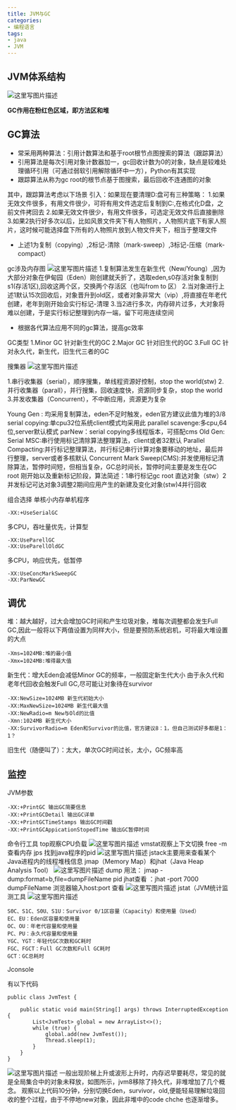 ```yaml
---
title: JVM与GC
categories: 
- 编程语言
tags: 
- java 
- JVM 
---
```

JVM体系结构
----

![这里写图片描述](http://img.blog.csdn.net/20170926190651863?watermark/2/text/aHR0cDovL2Jsb2cuY3Nkbi5uZXQvYWxvbmVsb2Fk/font/5a6L5L2T/fontsize/400/fill/I0JBQkFCMA==/dissolve/70/gravity/SouthEast)

**GC作用在粉红色区域，即方法区和堆**

GC算法
----

 - 常采用两种算法：引用计数算法和基于root根节点图搜索的算法（跟踪算法）
 - 引用算法是每次引用对象计数器加一，gc回收计数为0的对象，缺点是较难处理循环引用（可通过弱软引用解除循环中一方），Python有其实现
 - 跟踪算法从称为gc root的根节点基于图搜索，最后回收不连通图的对象


其中，跟踪算法考虑以下场景
引入：如果现在要清理D:盘可有三种策略：
1.如果无效文件很多，有用文件很少，可将有用文件选定后复制到C:,在格式化D盘，之前文件拷回去
2.如果无效文件很少，有用文件很多，可选定无效文件后直接删除
3.如果2执行好多次以后，比如风景文件夹下有人物照片，人物照片底下有家人照片，这时候可能选择盘下所有的人物照片放到人物文件夹下，相当于整理文件

 - 上述1为复制（copying）,2标记-清除（mark-sweep）,3标记-压缩（mark-compact）

gc涉及内存图
![这里写图片描述](http://img.blog.csdn.net/20170926193247759?watermark/2/text/aHR0cDovL2Jsb2cuY3Nkbi5uZXQvYWxvbmVsb2Fk/font/5a6L5L2T/fontsize/400/fill/I0JBQkFCMA==/dissolve/70/gravity/SouthEast)
1.复制算法发生在新生代（New/Young）,因为大部分对象在伊甸园（Eden）刚创建就夭折了，选取eden,s0存活对象复制到s1(存活1区),回收这两个区，交换两个存活区（也叫from to 区）
2.当对象进行上述1默认15次回收后，对象晋升到old区，或者对象非常大（vip）,将直接在年老代创建，老年到刚开始会实行标记-清理
3.当2进行多次，内存碎片过多，大对象将难以创建，于是实行标记整理到内存一端，留下可用连续空间

 - 根据各代算法应用不同的gc算法，提高gc效率


GC类型
1.Minor GC 针对新生代的GC
2.Major GC 针对旧生代的GC
3.Full GC 针对永久代，新生代，旧生代三者的GC

搜集器
![这里写图片描述](http://img.blog.csdn.net/20170926195137623?watermark/2/text/aHR0cDovL2Jsb2cuY3Nkbi5uZXQvYWxvbmVsb2Fk/font/5a6L5L2T/fontsize/400/fill/I0JBQkFCMA==/dissolve/70/gravity/SouthEast)

1.串行收集器（serial），顺序搜集，单线程资源好控制，stop the world(stw)
2.并行收集器（parall），并行搜集，回收速度快，资源同步复杂，stop the world
3.并发收集器（Concurrent），不中断应用，资源更为复杂

Young Gen :
均采用复制算法，eden不足时触发，eden官方建议此值为堆的3/8
serial copying:单cpu32位系统client模式均采用此
parallel scavenge:多cpu,64位,server默认模式
parNew：serial copying多线程版本，可搭配cms
Old Gen:
Serial MSC:串行使用标记清除算法整理算法，client或者32默认
Parallel Compacting:并行标记整理算法，并行标记串行计算对象要移动的地址，最后并行整理，server或者多核默认
Concurrent Mark Sweep(CMS):并发使用标记清除算法，暂停时间短，但相当复杂，GC总时间长，暂停时间主要是发生在GC root 刚开始以及重新标记阶段，算法简述：1串行标记gc root 直达对象（stw）2并发标记可达对象3调整2期间应用产生的新建及变化对象(stw)4并行回收

组合选择
单核小内存单机程序
```
-XX:+UseSerialGC
```
多CPU，吞吐量优先，计算型
```
-XX:UseParellGC
-XX:UseParellOldGC
```
多CPU，响应优先，低暂停
```
-XX:UseConcMarkSweepGC
-XX:ParNewGC
```

调优
--
堆：越大越好，过大会增加GC时间和产生垃圾对象，堆每次调整都会发生Full GC,因此一般将以下两值设置为同样大小，但是要预防系统宕机，可将最大堆设置的大点
```
-Xms=1024MB:堆的最小值
-Xmx=1024MB:堆得最大值
```
新生代：增大Eden会减低Minor GC的频率，一般固定新生代大小
由于永久代和老年代回收会触发Full GC,尽可能让对象待在survivor
```
-XX:NewSize=1024MB 新生代初始大小
-XX:MaxNewSize=1024MB 新生代最大值
-XX:NewRadio=m New与Old的比值
-Xmn:1024MB 新生代大小
-XX:SurvivorRadio=m Eden和Survivor的比值，官方建议8：1，但自己测试好多都是1：1？

```
旧生代（随便叫了）：太大，单次GC时间过长，太小，GC频率高

监控
--
JVM参数
```
-XX:+PrintGC 输出GC简要信息
-XX:+PrintGCDetail 输出GC详单
-XX:+PrintGCTimeStamps 输出GC时间戳
-XX:+PrintGCAppicationStopedTime 输出GC暂停时间
```
命令行工具
top观察CPU负载
![这里写图片描述](http://img.blog.csdn.net/20170927160751005?watermark/2/text/aHR0cDovL2Jsb2cuY3Nkbi5uZXQvYWxvbmVsb2Fk/font/5a6L5L2T/fontsize/400/fill/I0JBQkFCMA==/dissolve/70/gravity/SouthEast)
vmstat观察上下文切换
free -m 查看内存
jps 找到java程序的pid
![这里写图片描述](http://img.blog.csdn.net/20170927152245828?watermark/2/text/aHR0cDovL2Jsb2cuY3Nkbi5uZXQvYWxvbmVsb2Fk/font/5a6L5L2T/fontsize/400/fill/I0JBQkFCMA==/dissolve/70/gravity/SouthEast)
jstack主要用来查看某个Java进程内的线程堆栈信息
 jmap（Memory Map）和jhat（Java Heap Analysis Tool）
 ![这里写图片描述](http://img.blog.csdn.net/20170927153239053?watermark/2/text/aHR0cDovL2Jsb2cuY3Nkbi5uZXQvYWxvbmVsb2Fk/font/5a6L5L2T/fontsize/400/fill/I0JBQkFCMA==/dissolve/70/gravity/SouthEast)
 dump 用法：
 jmap -dump:format=b,file=dumpFileName pid
 jhat查看 ：jhat -port 7000 dumpFileName
 浏览器输入host:port 查看
 ![这里写图片描述](http://img.blog.csdn.net/20170927155106557?watermark/2/text/aHR0cDovL2Jsb2cuY3Nkbi5uZXQvYWxvbmVsb2Fk/font/5a6L5L2T/fontsize/400/fill/I0JBQkFCMA==/dissolve/70/gravity/SouthEast)
 jstat（JVM统计监测工具
 ![这里写图片描述](http://img.blog.csdn.net/20170927153855063?watermark/2/text/aHR0cDovL2Jsb2cuY3Nkbi5uZXQvYWxvbmVsb2Fk/font/5a6L5L2T/fontsize/400/fill/I0JBQkFCMA==/dissolve/70/gravity/SouthEast)
 


```
S0C、S1C、S0U、S1U：Survivor 0/1区容量（Capacity）和使用量（Used）
EC、EU：Eden区容量和使用量
OC、OU：年老代容量和使用量
PC、PU：永久代容量和使用量
YGC、YGT：年轻代GC次数和GC耗时
FGC、FGCT：Full GC次数和Full GC耗时
GCT：GC总耗时
```

 Jconsole
 
 
有以下代码
```
public class JvmTest {

	public static void main(String[] args) throws InterruptedException {
		List<JvmTest> global = new ArrayList<>();
		while (true) {
			global.add(new JvmTest());
			Thread.sleep(1);
		}
	}
}
```
![这里写图片描述](http://img.blog.csdn.net/20170927163230726?watermark/2/text/aHR0cDovL2Jsb2cuY3Nkbi5uZXQvYWxvbmVsb2Fk/font/5a6L5L2T/fontsize/400/fill/I0JBQkFCMA==/dissolve/70/gravity/SouthEast)
一般出现阶梯上升或波形上升时，内存迟早要耗尽，常见的就是全局集合中的对象未释放，如图所示，jvm8移除了持久代，非堆增加了几个概念。
观察以上代码10分钟，分别切换Eden，survivor，old,便能轻易理解垃圾回收的整个过程，由于不停地new对象，因此非堆中的code chche 也逐渐增多。
